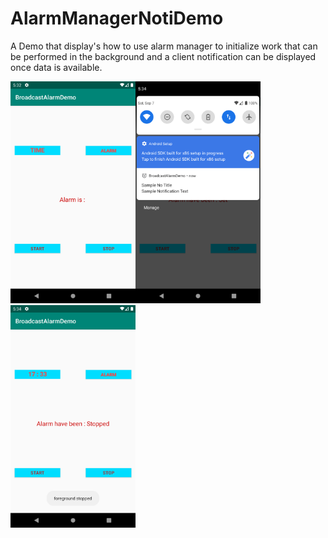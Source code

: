 # AlarmManagerNotiDemo
A Demo that display's how to use alarm manager to initialize work that can be performed in the background 
and a client notification can be displayed once data is available.

<img src="https://github.com/jonathanchh1/AlarmManagerNotiDemo/blob/master/Screenshot_1567891967.png" width="200"/><img
src="https://github.com/jonathanchh1/AlarmManagerNotiDemo/blob/master/Screenshot_1567892064.png" width="200"/><img 
src="https://github.com/jonathanchh1/AlarmManagerNotiDemo/blob/master/Screenshot_1567892069.png" width="200"/>
